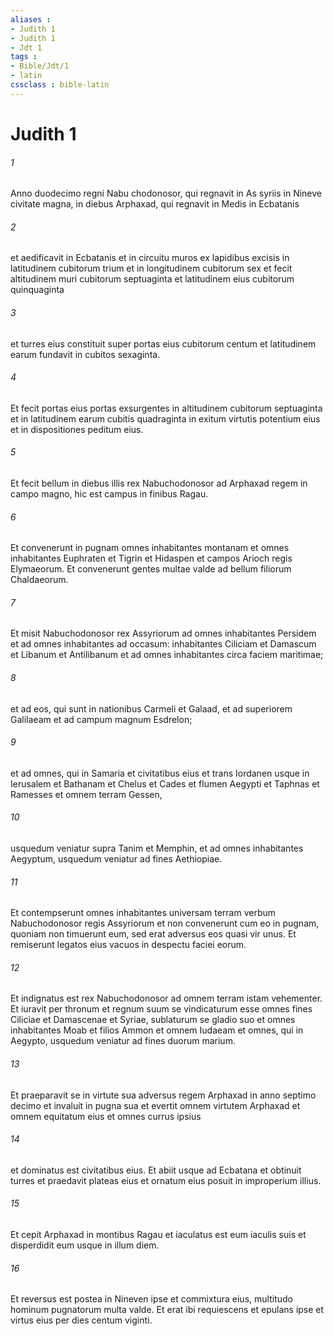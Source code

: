 ```yaml
---
aliases : 
- Judith 1
- Judith 1
- Jdt 1
tags : 
- Bible/Jdt/1
- latin
cssclass : bible-latin
---
```


# Judith 1

###### 1
Anno duodecimo regni Nabu chodonosor, qui regnavit in As syriis in Nineve civitate magna, in diebus Arphaxad, qui regnavit in Medis in Ecbatanis 
###### 2
et aedificavit in Ecbatanis et in circuitu muros ex lapidibus excisis in latitudinem cubitorum trium et in longitudinem cubitorum sex et fecit altitudinem muri cubitorum septuaginta et latitudinem eius cubitorum quinquaginta 
###### 3
et turres eius constituit super portas eius cubitorum centum et latitudinem earum fundavit in cubitos sexaginta. 
###### 4
Et fecit portas eius portas exsurgentes in altitudinem cubitorum septuaginta et in latitudinem earum cubitis quadraginta in exitum virtutis potentium eius et in dispositiones peditum eius. 
###### 5
Et fecit bellum in diebus illis rex Nabuchodonosor ad Arphaxad regem in campo magno, hic est campus in finibus Ragau. 
###### 6
Et convenerunt in pugnam omnes inhabitantes montanam et omnes inhabitantes Euphraten et Tigrin et Hidaspen et campos Arioch regis Elymaeorum. Et convenerunt gentes multae valde ad bellum filiorum Chaldaeorum. 
###### 7
Et misit Nabuchodonosor rex Assyriorum ad omnes inhabitantes Persidem et ad omnes inhabitantes ad occasum: inhabitantes Ciliciam et Damascum et Libanum et Antilibanum et ad omnes inhabitantes circa faciem maritimae; 
###### 8
et ad eos, qui sunt in nationibus Carmeli et Galaad, et ad superiorem Galilaeam et ad campum magnum Esdrelon; 
###### 9
et ad omnes, qui in Samaria et civitatibus eius et trans Iordanen usque in Ierusalem et Bathanam et Chelus et Cades et flumen Aegypti et Taphnas et Ramesses et omnem terram Gessen, 
###### 10
usquedum veniatur supra Tanim et Memphin, et ad omnes inhabitantes Aegyptum, usquedum veniatur ad fines Aethiopiae. 
###### 11
Et contempserunt omnes inhabitantes universam terram verbum Nabuchodonosor regis Assyriorum et non convenerunt cum eo in pugnam, quoniam non timuerunt eum, sed erat adversus eos quasi vir unus. Et remiserunt legatos eius vacuos in despectu faciei eorum. 
###### 12
Et indignatus est rex Nabuchodonosor ad omnem terram istam vehementer. Et iuravit per thronum et regnum suum se vindicaturum esse omnes fines Ciliciae et Damascenae et Syriae, sublaturum se gladio suo et omnes inhabitantes Moab et filios Ammon et omnem Iudaeam et omnes, qui in Aegypto, usquedum veniatur ad fines duorum marium. 
###### 13
Et praeparavit se in virtute sua adversus regem Arphaxad in anno septimo decimo et invaluit in pugna sua et evertit omnem virtutem Arphaxad et omnem equitatum eius et omnes currus ipsius 
###### 14
et dominatus est civitatibus eius. Et abiit usque ad Ecbatana et obtinuit turres et praedavit plateas eius et ornatum eius posuit in improperium illius. 
###### 15
Et cepit Arphaxad in montibus Ragau et iaculatus est eum iaculis suis et disperdidit eum usque in illum diem. 
###### 16
Et reversus est postea in Nineven ipse et commixtura eius, multitudo hominum pugnatorum multa valde. Et erat ibi requiescens et epulans ipse et virtus eius per dies centum viginti.
